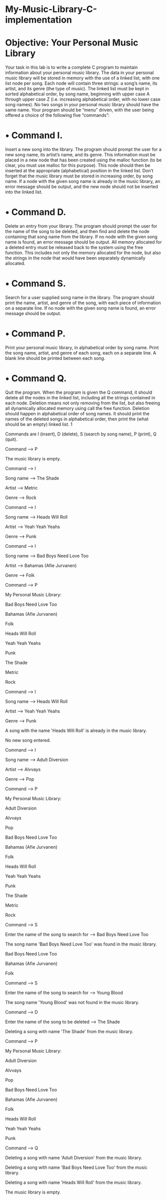 # My-Music-Library-C-implementation

# Objective: Your Personal Music Library
Your task in this lab is to write a complete C program to maintain information about your personal
music library. The data in your personal music library will be stored in memory with the use of
a linked list, with one list node per song. Each node will contain three strings: a song’s name, its
artist, and its genre (the type of music). The linked list must be kept in sorted alphabetical order, by
song name, beginning with upper case A through upper case Z (i.e. increasing alphabetical order,
with no lower case song names). No two songs in your personal music library should have the same
name.
Your program should be “menu” driven, with the user being offered a choice of the following five
“commands”:
# • Command I. 
Insert a new song into the library. The program should prompt the user for a
new song name, its artist’s name, and its genre. This information must be placed in a new
node that has been created using the malloc function (to be clear, you must use malloc for
this purpose). This node should then be inserted at the appropriate (alphabetical) position in
the linked list. Don’t forget that the music library must be stored in increasing order, by song
name. If a node with the given song name is already in the music library, an error message
should be output, and the new node should not be inserted into the linked list.
# • Command D. 
Delete an entry from your library. The program should prompt the user for the
name of the song to be deleted, and then find and delete the node containing that song name
from the library. If no node with the given song name is found, an error message should be
output. All memory allocated for a deleted entry must be released back to the system using
the free function. This includes not only the memory allocated for the node, but also the
strings in the node that would have been separately dynamically allocated.
# • Command S. 
Search for a user supplied song name in the library. The program should print
the name, artist, and genre of the song, with each piece of information on a separate line. If
no node with the given song name is found, an error message should be output.
# • Command P. 
Print your personal music library, in alphabetical order by song name. Print
the song name, artist, and genre of each song, each on a separate line. A blank line should be
printed between each song.
# • Command Q. 
Quit the program. When the program is given the Q command, it should delete
all the nodes in the linked list, including all the strings contained in each node. Deletion
means not only removing from the list, but also freeing all dynamically allocated memory
using call the free function. Deletion should happen in alphabetical order of song names. It
should print the names of the deleted songs in alphabetical order, then print the (what should
be an empty) linked list.
1

Commands are I (insert), D (delete), S (search by song name),
P (print), Q (quit).

Command --> P 

The music library is empty.

Command --> I

Song name --> The Shade

Artist --> Metric

Genre --> Rock


Command --> I

Song name --> Heads Will Roll

Artist --> Yeah Yeah Yeahs

Genre --> Punk


Command --> I

Song name --> Bad Boys Need Love Too

Artist --> Bahamas (Afie Jurvanen)

Genre --> Folk


Command --> P

My Personal Music Library:

Bad Boys Need Love Too

Bahamas (Afie Jurvanen)

Folk


Heads Will Roll

Yeah Yeah Yeahs

Punk


The Shade

Metric

Rock


Command --> I

Song name --> Heads Will Roll

Artist --> Yeah Yeah Yeahs

Genre --> Punk


A song with the name 'Heads Will Roll' is already in the music library.

No new song entered.


Command --> I

Song name --> Adult Diversion

Artist --> Alvvays

Genre --> Pop


Command --> P

My Personal Music Library:


Adult Diversion

Alvvays

Pop


Bad Boys Need Love Too

Bahamas (Afie Jurvanen)

Folk


Heads Will Roll

Yeah Yeah Yeahs

Punk


The Shade

Metric

Rock


Command --> S

Enter the name of the song to search for --> Bad Boys Need Love Too

The song name 'Bad Boys Need Love Too' was found in the music library.

Bad Boys Need Love Too

Bahamas (Afie Jurvanen)

Folk


Command --> S

Enter the name of the song to search for --> Young Blood

The song name 'Young Blood' was not found in the music library.


Command --> D

Enter the name of the song to be deleted --> The Shade

Deleting a song with name 'The Shade' from the music library.


Command --> P

My Personal Music Library:

Adult Diversion

Alvvays

Pop


Bad Boys Need Love Too

Bahamas (Afie Jurvanen)

Folk


Heads Will Roll

Yeah Yeah Yeahs

Punk


Command --> Q

Deleting a song with name 'Adult Diversion' from the music library.

Deleting a song with name 'Bad Boys Need Love Too' from the music library.

Deleting a song with name 'Heads Will Roll' from the music library.

The music library is empty.

